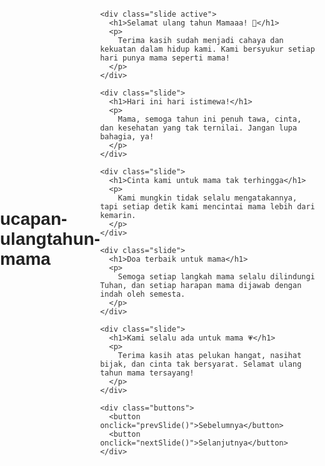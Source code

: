 # ucapan-ulangtahun-mama
<!DOCTYPE html>
<html lang="id">
<head>
  <meta charset="UTF-8">
  <title>Ucapan Ulang Tahun Mama</title>
  <link href="https://fonts.googleapis.com/css2?family=Quicksand:wght@400;700&display=swap" rel="stylesheet">
  <style>
    body {
      margin: 0;
      padding: 0;
      font-family: 'Quicksand', sans-serif;
      background-color: #fdfdfd;
      color: #333;
      display: flex;
      justify-content: center;
      align-items: center;
      height: 100vh;
    }

    .card {
      background-color: #ffffff;
      border: 1px solid #e0e0e0;
      border-radius: 16px;
      padding: 40px;
      max-width: 600px;
      width: 90%;
      text-align: center;
      box-shadow: 0 4px 20px rgba(0, 0, 0, 0.05);
      position: relative;
      overflow: hidden;
    }

    .slide {
      display: none;
      opacity: 0;
      transform: translateY(30px);
      animation: fadeSlideUp 0.8s ease forwards;
    }

    .slide.active {
      display: block;
    }

    h1 {
      color: #222;
      font-size: 2em;
      margin-bottom: 20px;
    }

    p {
      font-size: 1.1em;
      line-height: 1.6;
      color: #555;
    }

    .buttons {
      margin-top: 30px;
    }

    button {
      padding: 10px 20px;
      font-size: 1em;
      border: none;
      border-radius: 8px;
      background-color: #ff4081;
      color: white;
      margin: 0 10px;
      cursor: pointer;
      transition: background 0.3s;
    }

    button:hover {
      background-color: #e73370;
    }

    .decor {
      position: absolute;
      width: 50px;
      height: 50px;
      background-image: url('https://cdn-icons-png.flaticon.com/512/3465/3465824.png');
      background-size: contain;
      background-repeat: no-repeat;
    }

    .decor.top-left {
      top: 20px;
      left: 20px;
    }

    .decor.bottom-right {
      bottom: 20px;
      right: 20px;
    }

    @keyframes fadeSlideUp {
      to {
        opacity: 1;
        transform: translateY(0);
      }
    }
  </style>
</head>
<body>
  <div class="card">
    <div class="decor top-left"></div>
    <div class="decor bottom-right"></div>

    <div class="slide active">
      <h1>Selamat ulang tahun Mamaaa! 🎂</h1>
      <p>
        Terima kasih sudah menjadi cahaya dan kekuatan dalam hidup kami. Kami bersyukur setiap hari punya mama seperti mama!
      </p>
    </div>

    <div class="slide">
      <h1>Hari ini hari istimewa!</h1>
      <p>
        Mama, semoga tahun ini penuh tawa, cinta, dan kesehatan yang tak ternilai. Jangan lupa bahagia, ya!
      </p>
    </div>

    <div class="slide">
      <h1>Cinta kami untuk mama tak terhingga</h1>
      <p>
        Kami mungkin tidak selalu mengatakannya, tapi setiap detik kami mencintai mama lebih dari kemarin.
      </p>
    </div>

    <div class="slide">
      <h1>Doa terbaik untuk mama</h1>
      <p>
        Semoga setiap langkah mama selalu dilindungi Tuhan, dan setiap harapan mama dijawab dengan indah oleh semesta.
      </p>
    </div>

    <div class="slide">
      <h1>Kami selalu ada untuk mama 💗</h1>
      <p>
        Terima kasih atas pelukan hangat, nasihat bijak, dan cinta tak bersyarat. Selamat ulang tahun mama tersayang!
      </p>
    </div>

    <div class="buttons">
      <button onclick="prevSlide()">Sebelumnya</button>
      <button onclick="nextSlide()">Selanjutnya</button>
    </div>
  </div>

  <script>
    let currentSlide = 0;
    const slides = document.querySelectorAll('.slide');

    function showSlide(index) {
      slides.forEach((slide, i) => {
        slide.classList.remove('active');
        if (i === index) {
          slide.classList.add('active');
        }
      });
    }

    function nextSlide() {
      currentSlide = (currentSlide + 1) % slides.length;
      showSlide(currentSlide);
    }

    function prevSlide() {
      currentSlide = (currentSlide - 1 + slides.length) % slides.length;
      showSlide(currentSlide);
    }
  </script>
</body>
</html>
